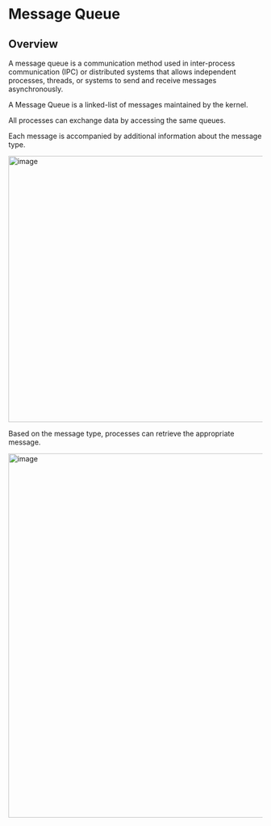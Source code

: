 # Message Queue

## Overview

A message queue is a communication method used in inter-process communication (IPC) or distributed systems that allows independent processes, threads, or systems to send and receive messages asynchronously.

A Message Queue is a linked-list of messages maintained by the kernel.

All processes can exchange data by accessing the same queues.

Each message is accompanied by additional information about the message type.

<img width="1072" height="527" alt="image" src="https://github.com/user-attachments/assets/304027c2-61aa-42fa-81de-fc6239b53cd2" />

Based on the message type, processes can retrieve the appropriate message.

<img width="1072" height="721" alt="image" src="https://github.com/user-attachments/assets/d8a50111-3034-4763-b40f-29a6dc2f56be" />


